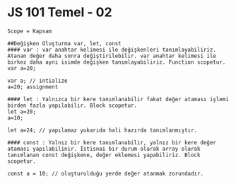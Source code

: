 # JS 101 Temel - 02

    Scope = Kapsam

    ##Değişken Oluşturma var, let, const
    #### var : var anahtar kelimesi ile değişkenleri tanımlayabiliriz. Atanan değer daha sonra değiştirilebilir. var anahtar kelimesi ile birkez daha aynı isimde değişken tanımlayabiliriz. Function scopetur.
    var a=20;

    var a; // intialize 
    a=20; assignment

    #### let : Yalnızca bir kere tanımlanabilir fakat değer ataması işlemi birden fazla yapılabilir. Block scopetur.
    let a=20;
    a=10;

    let a=24; // yapılamaz yukarıda hali hazırda tanımlanmıştır.

    #### const : Yalnız bir kere tanımlanabilir, yalnız bir kere değer ataması yapılabilinir. İstisnai bir durum olarak array olarak tanımlanan const değişkene, değer eklemesi yapabiliriz. Block scopetur. 

    const a = 10; // oluşturulduğu yerde değer atanmak zorundadır.